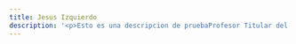 ```yaml
---
title: Jesus Izquierdo
description: '<p>Esto es una descripcion de pruebaProfesor Titular del Departamento de Historia Contemporánea de la Universidad Autónoma de Madrid y actualmente Coordinador del Programa de Doctorado en Historia Contemporánea en la UAM. Las líneas de investigación en que las que ha trabajado últimamente tienen que ver con la construcción del Estado y las culturas políticas en el siglo XIX en España y América Titular del Departamento de Historia Contemporánea de la Universidad Autónoma de Madrid y actualmente Coordinador del Programa de Doctorado en Historia Contemporánea en la UAM. Las líneas de investigación en que las que ha trabajado últimamente tienen que</p>'
---
```


